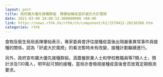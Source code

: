 ```yaml
---
layout: post
title: 政府擴大優先接種群組　陳肇始稱疫苗好處仍大於風險
date: 2021-03-08 18:00:53.000000000 +08:00
link: https://news.rthk.hk/rthk/ch/component/k2/1579422-20210308.htm
categories: rthk
---
```


食物及衞生局局長陳肇始表示，專家委員會評估接種疫苗後出現嚴重異常事件與接種的關係，認為「好處大於風險」的看法暫時未有改變，接種計劃繼續進行。

另外，政府宣布擴大優先接種群組，涵蓋餐飲業人士和學校教職員等7類人士，預計涉及130萬人，明早起可預約接種，當局亦會檢視接種疫苗後會否放寬定期檢測要求。
